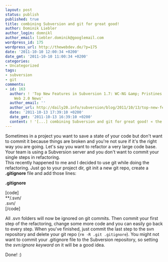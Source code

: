 ```yaml
---
layout: post
status: publish
published: true
title: combining Subversion and git for great good!
author: Dominik Liebler
author_login: domnikl
author_email: liebler.dominik@googlemail.com
wordpress_id: 175
wordpress_url: http://thewebdev.de/?p=175
date: '2011-10-10 12:00:34 +0200'
date_gmt: '2011-10-10 11:00:34 +0200'
categories:
- Uncategorized
tags:
- subversion
- git
comments:
- id: 163
  author: ! 'Top New Features in Subversion 1.7: WC-NG &amp; Pristines | Subversion
    Web 2.0 News'
  author_email: ''
  author_url: http://daily20.info/subversion/blog/2011/10/13/top-new-features-in-subversion-1-7-wc-ng-pristines-2/
  date: '2011-10-13 17:39:10 +0200'
  date_gmt: '2011-10-13 16:39:10 +0200'
  content: ! '[...] combining Subversion and git for great good! « the web dev [...]'
---
```

<p>Sometimes in a project you want to save a state of your code but don't want to commit it because things are broken and you're not sure if it's the right way you are going. Let's say you want to refactor a very large code base. Your team is using a Subversion server and you don't want to commit your single steps in refactoring.<br />
This recently happened to me and I decided to use git while doing the refactoring. Just go to your project dir, git init a new git repo, create a <strong>.gitignore</strong> file and add those lines:</p>
<p><strong>.gitignore</strong></p>
<p>[code]<br />
**/.svn/<br />
.svn/<br />
[/code]</p>
<p>All .svn folders will now be ignored on git commits. Then commit your first step of the refactoring, change some more code and you can easily go back to every step. When you've finished, just commit the last step to the svn repository and delete your git repo (<code>rm -R .git .gitignore</code>). You might not want to commit your .gitignore file to the Subversion repository, so setting the <em>svn:ignore keyword</em> on it will be a good idea.</p>
<p>Done! :)</p>
